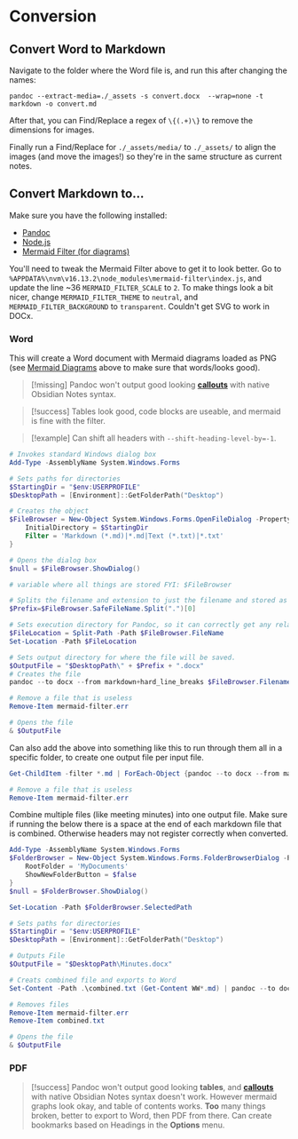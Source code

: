 # Conversion

## Convert Word to Markdown

Navigate to the folder where the Word file is, and run this after changing the names:

`pandoc --extract-media=./_assets -s convert.docx  --wrap=none -t markdown -o convert.md`

After that, you can Find/Replace a regex of `\{(.+)\}` to remove the dimensions for images.

Finally run a Find/Replace for `./_assets/media/` to `./_assets/` to align the images (and move the images!) so they're in the same structure as current notes.

## Convert Markdown to...

Make sure you have the following installed:
- [Pandoc](https://pandoc.org/installing.html)
- [Node.js](https://nodejs.org/en/download/)
- [Mermaid Filter (for diagrams)](https://github.com/raghur/mermaid-filter)

You'll need to tweak the Mermaid Filter above to get it to look better. Go to `%APPDATA%\nvm\v16.13.2\node_modules\mermaid-filter\index.js`, and update the line ~36 `MERMAID_FILTER_SCALE` to `2`. To make things look a bit nicer, change `MERMAID_FILTER_THEME` to `neutral`, and `MERMAID_FILTER_BACKGROUND` to `transparent`. Couldn't get SVG to work in DOCx.

### Word

This will create a Word document with Mermaid diagrams loaded as PNG (see [Mermaid Diagrams](#Mermaid%20Diagrams) above to make sure that words/looks good).

> [!missing]
> Pandoc won't output good looking [**callouts**](https://help.obsidian.md/How+to/Use+callouts) with native Obsidian Notes syntax.

> [!success]
> Tables look good, code blocks are useable, and mermaid is fine with the filter.

> [!example]
> Can shift all headers with `--shift-heading-level-by=-1`.

```powershell
# Invokes standard Windows dialog box
Add-Type -AssemblyName System.Windows.Forms

# Sets paths for directories
$StartingDir = "$env:USERPROFILE"
$DesktopPath = [Environment]::GetFolderPath("Desktop")

# Creates the object
$FileBrowser = New-Object System.Windows.Forms.OpenFileDialog -Property @{ 
    InitialDirectory = $StartingDir
    Filter = 'Markdown (*.md)|*.md|Text (*.txt)|*.txt'
}

# Opens the dialog box
$null = $FileBrowser.ShowDialog()

# variable where all things are stored FYI: $FileBrowser

# Splits the filename and extension to just the filename and stored as $Prefix variable. So Test.md becomes Test.
$Prefix=$FileBrowser.SafeFileName.Split(".")[0]

# Sets execution directory for Pandoc, so it can correctly get any relative path images and the like.
$FileLocation = Split-Path -Path $FileBrowser.FileName
Set-Location -Path $FileLocation

# Sets output directory for where the file will be saved.
$OutputFile = "$DesktopPath\" + $Prefix + ".docx"
# Creates the file
pandoc --to docx --from markdown+hard_line_breaks $FileBrowser.Filename --reference-doc="$env:USERPROFILE\Template.docx" --output $OutputFile --filter mermaid-filter.cmd

# Remove a file that is useless
Remove-Item mermaid-filter.err

# Opens the file
& $OutputFile
```

Can also add the above into something like this to run through them all in a specific folder, to create one output file per input file.
```powershell
Get-ChildItem -filter *.md | ForEach-Object {pandoc --to docx --from markdown+hard_line_breaks $_.Name --reference-doc="$env:USERPROFILE\Template.docx" --output ($_.Basename + '.docx') --filter mermaid-filter.cmd}

# Remove a file that is useless
Remove-Item mermaid-filter.err

```

Combine multiple files (like meeting minutes) into one output file. Make sure if running the below there is a space at the end of each markdown file that is combined. Otherwise headers may not register correctly when converted.

```powershell
Add-Type -AssemblyName System.Windows.Forms
$FolderBrowser = New-Object System.Windows.Forms.FolderBrowserDialog -Property @{
    RootFolder = 'MyDocuments'
    ShowNewFolderButton = $false
}
$null = $FolderBrowser.ShowDialog()

Set-Location -Path $FolderBrowser.SelectedPath

# Sets paths for directories
$StartingDir = "$env:USERPROFILE"
$DesktopPath = [Environment]::GetFolderPath("Desktop")

# Outputs File
$OutputFile = "$DesktopPath\Minutes.docx"

# Creats combined file and exports to Word
Set-Content -Path .\combined.txt (Get-Content WW*.md) | pandoc --to docx --from markdown+hard_line_breaks combined.txt --reference-doc="$env:USERPROFILE\Template.docx" --output $OutputFile --filter mermaid-filter.cmd

# Removes files
Remove-Item mermaid-filter.err
Remove-Item combined.txt

# Opens the file
& $OutputFile

```

### PDF

> [!success]
> Pandoc won't output good looking **tables**, and [**callouts**](https://help.obsidian.md/How+to/Use+callouts) with native Obsidian Notes syntax doesn't work. However mermaid graphs look okay, and table of contents works. **Too** many things broken, better to export to Word, then PDF from there. Can create bookmarks based on Headings in the **Options** menu.
